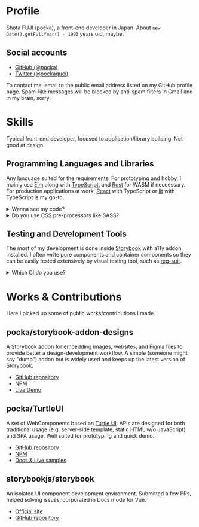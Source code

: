 # Profile

Shota FUJI (pocka), a front-end developer in Japan. About `new Date().getFullYear() - 1993` years old, maybe.

## Social accounts

- [GitHub (@pocka)][github-profile]
- [Twitter (@pockaquel)][twitter-user]

To contact me, email to the public email address listed on my GitHub profile page.
Spam-like messages will be blocked by anti-spam filters in Gmail and in my brain, sorry.

[github-profile]: https://github.com/pocka
[twitter-user]: https://twitter.com/pockaquel

# Skills

Typical front-end developer, focused to application/library building. Not good at design.

## Programming Languages and Libraries

Any language suited for the requirements.
For prototyping and hobby, I mainly use [Elm][elm-site] along with [TypeScript][typescript-site], and [Rust][rust-site] for WASM if neccessary.
For production applications at work, [React][react-site] with TypeScript or [lit](https://lit.dev/) with TypeScript is my go-to.

<details>
  <summary>Wanna see my code?</summary>

Here is a list of my public repos that include a TypeScript file.

- [pocka/genshin-utils (Elm+TypeScript)](https://github.com/pocka/genshin-utils)
- [pocka/storybook-addon-designs (React+TypeScript)](https://github.com/pocka/storybook-addon-designs)
- [pocka/storybook-addon-turbo-build (TypeScript)](https://github.com/pocka/storybook-addon-turbo-build)
- [pocka/TurtleUI (lit+TypeScript)](https://github.com/pocka/TurtleUI)
</details>

<details>
  <summary>Do you use CSS pre-processors like SASS?</summary>

No. CSS Modules and/or CSS custom properties would be enough for me, and I prefer simpler setup for maintainance reasons.

</details>

## Testing and Development Tools

The most of my development is done inside [Storybook][storybook-official] with a11y addon installed.
I often write pure components and container components so they can be easily tested extensively by visual testing tool, such as [reg-suit][reg-suit-site].

<details>
  <summary>Which CI do you use?</summary>

GitHub Actions, for most of the time.

</details>

[reg-suit-site]: https://github.com/reg-viz/reg-suit
[rust-site]: https://www.rust-lang.org/
[elm-site]: https://elm-lang.org/
[typescript-site]: https://www.typescriptlang.org/
[react-site]: https://reactjs.org/

# Works & Contributions

Here I picked up some of public works/contributions I made.

<article>

## pocka/storybook-addon-designs

A Storybook addon for embedding images, websites, and Figma files to provide better a design-development workflow.
A simple (someone might say "dumb") addon but is widely used and keeps up the latest version of Storybook.

<footer>

- [GitHub repository][storybook-addon-designs-repo]
- [NPM][storybook-addon-designs-npm]
- [Live Demo][storybook-addon-designs-demo]

</footer>
</article>

<article>

## pocka/TurtleUI

A set of WebComponents based on [Turtle UI][turtle-ui-figma].
APIs are designed for both traditional usage (e.g. server-side template, static HTML w/o JavaScript) and SPA usage.
Well suited for prototyping and quick demo.

<footer>

- [GitHub repository][turtle-ui-repo]
- [NPM][turtle-ui-npm]
- [Docs & Live samples][turtle-ui-docs]

</footer>
</article>

<article>

## storybookjs/storybook

An isolated UI component development environment.
Submitted a few PRs, helped solving issues, corporated in Docs mode for Vue.

<footer>

- [Official site][storybook-official]
- [GitHub repository][storybook-repo]

</footer>
</article>

<!------------------
       Links
------------------->

[storybook-addon-designs-repo]: https://github.com/pocka/storybook-addon-designs
[storybook-addon-designs-demo]: https://pocka.github.io/storybook-addon-designs
[storybook-addon-designs-npm]: https://www.npmjs.com/package/storybook-addon-designs
[turtle-ui-figma]: https://www.figma.com/community/file/990997715540889664
[turtle-ui-repo]: https://github.com/pocka/TurtleUI
[turtle-ui-npm]: https://www.npmjs.com/package/@turtleui/webcomponents
[turtle-ui-docs]: https://pocka.github.io/TurtleUI/
[storybook-repo]: https://github.com/storybookjs/storybook
[storybook-official]: https://storybook.js.org/
